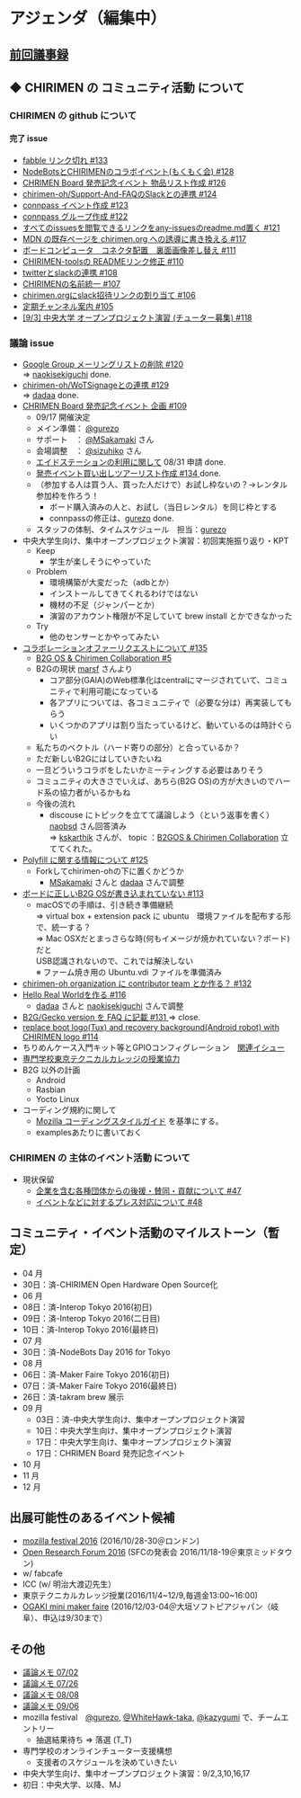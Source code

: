 # アジェンダ（編集中）

## [前回議事録](meeting-2016.08.10.md)

## ◆ CHIRIMEN の コミュニティ活動 について
### CHIRIMEN の github について
#### 完了 issue
* [ fabble リンク切れ #133 ](https://github.com/chirimen-oh/any-issues/issues/133)
* [ NodeBotsとCHIRIMENのコラボイベント(もくもく会) #128 ](https://github.com/chirimen-oh/any-issues/issues/128)
* [ CHRIMEN Board 発売記念イベント 物品リスト作成 #126 ](https://github.com/chirimen-oh/any-issues/issues/126)
* [ chirimen-oh/Support-And-FAQのSlackとの連携 #124 ](https://github.com/chirimen-oh/any-issues/issues/124)
* [ connpass イベント作成 #123 ](https://github.com/chirimen-oh/any-issues/issues/123)
* [ connpass グループ作成 #122 ](https://github.com/chirimen-oh/any-issues/issues/122)
* [ すべてのissuesを閲覧できるリンクをany-issuesのreadme.md置く #121 ](https://github.com/chirimen-oh/any-issues/issues/121)
* [ MDN の既存ページを chirimen.org への誘導に書き換える #117 ](https://github.com/chirimen-oh/any-issues/issues/117)
* [ ボードコンピュータ　コネクタ配置　裏面画像差し替え #111 ](https://github.com/chirimen-oh/any-issues/issues/111)
* [ CHIRIMEN-toolsの READMEリンク修正 #110 ](https://github.com/chirimen-oh/any-issues/issues/110)
* [ twitterとslackの連携 #108 ](https://github.com/chirimen-oh/any-issues/issues/108)
* [ CHIRIMENの名前統一 #107 ](https://github.com/chirimen-oh/any-issues/issues/107)
* [ chirimen.orgにslack招待リンクの割り当て #106 ](https://github.com/chirimen-oh/any-issues/issues/106)
* [ 定期チャンネル案内 #105 ](https://github.com/chirimen-oh/any-issues/issues/105)
* [ [9/3] 中央大学 オープンプロジェクト演習 (チューター募集) #118 ](https://github.com/chirimen-oh/any-issues/issues/118)

###  議論 issue
* [ Google Group メーリングリストの削除 #120 ](https://github.com/chirimen-oh/any-issues/issues/120)  
  => [naokisekiguchi](https://github.com/naokisekiguchi) done.
* [ chirimen-oh/WoTSignageとの連携 #129 ](https://github.com/chirimen-oh/any-issues/issues/129)  
  => [dadaa](https://github.com/dadaa) done.
* [ CHRIMEN Board 発売記念イベント 企画 #109 ](https://github.com/chirimen-oh/any-issues/issues/109)
  * 09/17 開催決定
  * メイン準備： [@gurezo](https://github.com/gurezo)
  * サポート　： [@MSakamaki](https://github.com/MSakamaki) さん
  * 会場調整　： [@sizuhiko](https://github.com/sizuhiko) さん
  * [エイドステーションの利用に関して](https://www.switch-science.com/info/aidstation/) 08/31 申請 done.
  * [ 発売イベント買い出しツアーリスト作成 #134 ](https://github.com/chirimen-oh/any-issues/issues/134)  done.  
  * （参加する人は買う人、買った人だけで）お試し枠ないの？→レンタル参加枠を作ろう！
    * ボード購入済みの人と、お試し（当日レンタル）を同じ枠とする
    * connpassの修正は、[gurezo](https://github.com/gurezo)  done.
  * スタッフの体制、タイムスケジュール　担当：[gurezo](https://github.com/gurezo)
* 中央大学生向け、集中オープンプロジェクト演習：初回実施振り返り・KPT
  * Keep
    * 学生が楽しそうにやっていた    
  * Problem
    * 環境構築が大変だった（adbとか）
    * インストールしてきてくれるわけではない
    * 機材の不足（ジャンパーとか）
    * 演習のアカウント権限が不足していて brew install とかできなかった
  * Try
    * 他のセンサーとかやってみたい
* [ コラボレーションオファーリクエストについて #135 ](https://github.com/chirimen-oh/any-issues/issues/135)
  * [ B2G OS & Chirimen Collaboration #5 ](https://github.com/chirimen-oh/Support-And-FAQ/issues/5)
  * B2Gの現状 [marsf](https://github.com/marsf) さんより
    * コア部分(GAIA)のWeb標準化はcentralにマージされていて、コミュニティで利用可能になっている
    * 各アプリについては、各コミュニティで（必要な分は）再実装してもらう
    * いくつかのアプリは割り当たっているけど、動いているのは時計ぐらい
  * 私たちのベクトル（ハード寄りの部分）と合っているか？
  * ただ新しいB2Gにはしていきたいね
  * 一旦どういうコラボをしたいかミーティングする必要はありそう
  * コミュニティの大きさでいえば、あちら(B2G OS)の方が大きいのでハード系の協力者がいるかもね
  * 今後の流れ
    * discouse にトピックを立てて議論しよう（という返事を書く）  
      [naobsd](https://github.com/naobsd) さん回答済み  
      => [kskarthik](https://github.com/kskarthik) さんが、 topic ：[B2GOS & Chirimen Collaboration](https://discourse.mozilla-community.org/t/b2gos-chirimen-collaboration/10749)
立ててくれた。
* [ Polyfill に関する情報について #125 ](https://github.com/chirimen-oh/any-issues/issues/125)
  * Forkしてchirimen-ohの下に置くかどうか
    * [MSakamaki](https://github.com/MSakamaki) さんと [dadaa](https://github.com/dadaa) さんで調整
* [ ボードに正しいB2G OSが書き込まれていない #113 ](https://github.com/chirimen-oh/any-issues/issues/113)
  * macOSでの手順は、引き続き準備継続  
    => virtual box + extension pack に ubuntu　環境ファイルを配布する形で、統一する？  
    => Mac OSXだとまっさらな時(何もイメージが焼かれていない？ボード)だと  
       USB認識されないので、これでは解決しない  
    ※ ファーム焼き用の Ubuntu.vdi ファイルを準備済み
* [ chirimen-oh organization に contributor team とか作る？ #132 ](https://github.com/chirimen-oh/any-issues/issues/132)
* [Hello Real Worldを作る #116](https://github.com/chirimen-oh/any-issues/issues/116)
  * [dadaa](https://github.com/dadaa) さんと [naokisekiguchi](https://github.com/naokisekiguchi) さんで調整
* [ B2G/Gecko version を FAQ に記載 #131 ](https://github.com/chirimen-oh/any-issues/issues/131) => close.
* [ replace boot logo(Tux) and recovery background(Android robot) with CHIRIMEN logo #114 ](https://github.com/chirimen-oh/any-issues/issues/114)
* ちりめんケース入門キット等とGPIOコンフィグレーション　[関連イシュー](https://github.com/chirimen-oh/any-issues/issues/130)
* [専門学校東京テクニカルカレッジの授業協力](https://github.com/chirimen-oh/any-issues/issues/136)
* B2G 以外の計画
  * Android
  * Rasbian
  * Yocto Linux
* コーディング規約に関して
  * [Mozilla コーディングスタイルガイド](https://developer.mozilla.org/ja/docs/Mozilla/Developer_Guide/Mozilla_Coding_Style_Guide) を基準にする。
  * examplesあたりに書いておく

### CHIRIMEN の 主体のイベント活動 について
* 現状保留
  * [ 企業を含む各種団体からの後援・賛同・貢献について #47  ](https://is.gd/y9GQVO)
  * [ イベントなどに対するプレス対応について #48  ](https://is.gd/03PdBo)

## コミュニティ・イベント活動のマイルストーン（暫定）
* 04 月
 * 30日：済-CHIRIMEN Open Hardware Open Source化
* 06 月
 * 08日：済-Interop Tokyo 2016(初日)
 * 09日：済-Interop Tokyo 2016(二日目)
 * 10日：済-Interop Tokyo 2016(最終日)
* 07 月
 * 30日：済-NodeBots Day 2016 for Tokyo
* 08 月
 * 06日：済-Maker Faire Tokyo 2016(初日)
 * 07日：済-Maker Faire Tokyo 2016(最終日)
 * 26日：済-takram brew 展示
* 09 月
  * 03日：済-中央大学生向け、集中オープンプロジェクト演習
  * 10日：中央大学生向け、集中オープンプロジェクト演習
  * 17日：中央大学生向け、集中オープンプロジェクト演習
  * 17日：CHRIMEN Board 発売記念イベント
* 10 月
* 11 月
* 12 月

## 出展可能性のあるイベント候補
* [mozilla festival 2016](https://mozillafestival.org/) (2016/10/28-30＠ロンドン)
* [Open Research Forum 2016](http://orf.sfc.keio.ac.jp/2016/) (SFCの発表会 2016/11/18-19＠東京ミッドタウン)
* w/ fabcafe
* ICC (w/ 明治大渡辺先生）
* 東京テクニカルカレッジ授業(2016/11/4~12/9,毎週金13:00~16:00)
* [OGAKI mini maker faire](http://ommf.iamas.ac.jp/) (2016/12/03-04＠大垣ソフトピアジャパン（岐阜）、申込は9/30まで）

## その他
* [議論メモ 07/02](https://public.etherpad-mozilla.org/p/chirimen-20160702)
* [議論メモ 07/26](https://public.etherpad-mozilla.org/p/chirimen-20160726)
* [議論メモ 08/08](https://public.etherpad-mozilla.org/p/chirimen-20160808)
* [議論メモ 09/06](https://public.etherpad-mozilla.org/p/chirimen-20160906)
* mozilla festival　[@gurezo](https://github.com/gurezo), [@WhiteHawk-taka](https://github.com/WhiteHawk-taka), [@kazygumi](https://github.com/kazygumi) で、チームエントリー
  * 抽選結果待ち => 落選 (T_T)
* 専門学校のオンラインチューター支援構想
  * 支援者のスケジュールを決めていきたい
* 中央大学生向け、集中オープンプロジェクト演習：9/2,3,10,16,17
 * 初日：中央大学、以降、MJ

